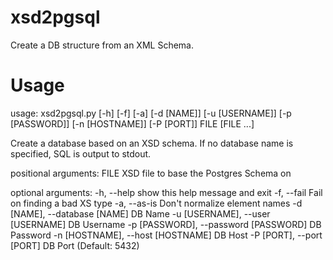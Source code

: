 xsd2pgsql
=========

Create a DB structure from an XML Schema.

Usage
=====
usage: xsd2pgsql.py [-h] [-f] [-a] [-d [NAME]] [-u [USERNAME]] [-p [PASSWORD]]
                    [-n [HOSTNAME]] [-P [PORT]]
                    FILE [FILE ...]

Create a database based on an XSD schema. If no database name is specified,
SQL is output to stdout.

positional arguments:
  FILE                  XSD file to base the Postgres Schema on

optional arguments:
  -h, --help            show this help message and exit
  -f, --fail            Fail on finding a bad XS type
  -a, --as-is           Don't normalize element names
  -d [NAME], --database [NAME]
                        DB Name
  -u [USERNAME], --user [USERNAME]
                        DB Username
  -p [PASSWORD], --password [PASSWORD]
                        DB Password
  -n [HOSTNAME], --host [HOSTNAME]
                        DB Host
  -P [PORT], --port [PORT]
                        DB Port (Default: 5432)
